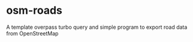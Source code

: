 # osm-roads
A template overpass turbo query and simple program to export road data from OpenStreetMap
